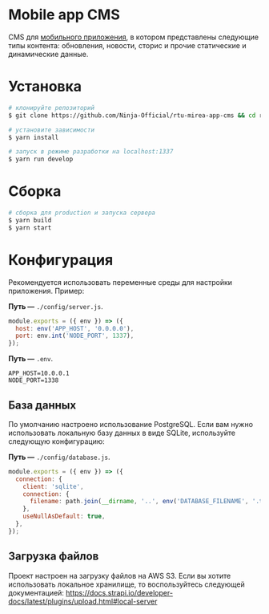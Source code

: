# Mobile app CMS

CMS для [мобильного приложения](https://github.com/Ninja-Official/rtu-mirea-mobile), в котором представлены следующие типы контента: обновления, новости, сторис и прочие статические и динамические данные.


# Установка
```bash
# клонируйте репозиторий
$ git clone https://github.com/Ninja-Official/rtu-mirea-app-cms && cd rtu-mirea-app-cms

# установите зависимости
$ yarn install

# запуск в режиме разработки на localhost:1337
$ yarn run develop
```

# Сборка 
```bash
# сборка для production и запуска сервера
$ yarn build
$ yarn start
```

# Конфигурация
Рекомендуется использовать переменные среды для настройки приложения. Пример:

**Путь —** `./config/server.js`.
```javascript
module.exports = ({ env }) => ({
  host: env('APP_HOST', '0.0.0.0'),
  port: env.int('NODE_PORT', 1337),
});
```

**Путь —** `.env`.
```
APP_HOST=10.0.0.1
NODE_PORT=1338
```

## База данных
По умолчанию настроено использование PostgreSQL. Если вам нужно использовать локальную базу данных в виде SQLite, используйте следующую конфигурацию:

**Путь —** `./config/database.js`.
```javascript
module.exports = ({ env }) => ({
  connection: {
    client: 'sqlite',
    connection: {
      filename: path.join(__dirname, '..', env('DATABASE_FILENAME', '.tmp/data.db')),
    },
    useNullAsDefault: true,
  },
});
```

## Загрузка файлов
Проект настроен на загрузку файлов на AWS S3. Если вы хотите использовать локальное хранилище, то воспользуйтесь следующей документацией: https://docs.strapi.io/developer-docs/latest/plugins/upload.html#local-server
